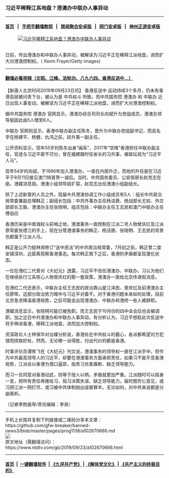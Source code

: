 ### 习近平稀释江系地盘？港澳办中联办人事异动
------------------------

#### [首页](https://github.com/gfw-breaker/banned-news3/blob/master/README.md) &nbsp;&nbsp;|&nbsp;&nbsp; [手把手翻墙教程](https://github.com/gfw-breaker/guides/wiki) &nbsp;&nbsp;|&nbsp;&nbsp; [禁闻聚合安卓版](https://github.com/gfw-breaker/bn-android) &nbsp;&nbsp;|&nbsp;&nbsp; [网门安卓版](https://github.com/oGate2/oGate) &nbsp;&nbsp;|&nbsp;&nbsp; [神州正道安卓版](https://github.com/SzzdOgate/update) 



<div><div class="featured_image">
 <a href="https://i.ntdtv.com/assets/uploads/2019/09/c687542548a7bbbb4a7ee97bdefc74a6.jpg" target="_blank">
  <figure>
   <img alt="习近平稀释江系地盘？港澳办中联办人事异动" src="https://i.ntdtv.com/assets/uploads/2019/09/c687542548a7bbbb4a7ee97bdefc74a6-800x450.jpg"/>
  </figure><br/>
 </a>
 <span class="caption">
  日前，传出港澳办和中联办人事异动，被解读为习近平正在稀释江派地盘，进而扩大对港澳控制权。（ Kevin Frayer/Getty Images)
 </span>
</div>
</div><hr/>

#### [翻墙必看视频（文昭、江峰、法轮功、八九六四、香港反送中...）](https://github.com/gfw-breaker/banned-news3/blob/master/pages/links.md)

<div><div class="post_content" itemprop="articleBody">
 <p>
  【新唐人北京时间2019年09月23日讯】
  <ok href="https://www.ntdtv.com/gb/prog422848.htm">
   香港反送中
  </ok>
  运动持续3个多月，仍未有香港高层被问责下台，被认为是
  <ok href="https://www.ntdtv.com/gb/中共权斗.htm">
   中共权斗
  </ok>
  所致。而中共国务院
  <ok href="https://www.ntdtv.com/gb/港澳办.htm">
   港澳办
  </ok>
  和
  <ok href="https://www.ntdtv.com/gb/中联办.htm">
   中联办
  </ok>
  近日出现人事变动，被解读为习近平正在稀释江派地盘，进而扩大对港澳控制权。
 </p>
 <p>
  据中共国务院
  <ok href="https://www.ntdtv.com/gb/港澳办.htm">
   港澳办
  </ok>
  官网显示，港澳办综合司司长向斌升为党组成员，港澳办领导层因此由5人增至6人。
 </p>
 <p>
  <ok href="https://www.ntdtv.com/gb/中联办.htm">
   中联办
  </ok>
  官网则显示，香港中联办副主任陈冬，晋升为中联办党组副书记，而且名字在杨建平、杨健、仇鸿之前，跃升第一副主任。
 </p>
 <p>
  公开资料显示，现年55岁的陈冬出身“闽系”，2017年“空降”香港担任中联办副主任，官途与习近平密不可分，曾在福建跟时任省长的习共事，被政坛视为“习近平人马”。
 </p>
 <p>
  现年54岁的向斌，于1986年加入港澳办，一直在内部升迁，而他的升任是在习近平于9月11日接见澳门特首贺一诚后。当时，中共国务委员、公安部部长赵克志在座。港媒消息指，港澳小组领导层扩容，赵克志出任港澳小组副组长。
 </p>
 <p>
  除了上述新晋的人员之外，现届中共港澳协调工作小组成员有5人：组长中共政治局常委兼副总理韩正；副组长包括：中共外事办主任杨洁篪、统战部长尤权、外交部部长王毅、港澳办主任张晓明，组员包括：中联办主任王志民和澳门中联办主任傅自应
 </p>
 <p>
  香港历来是中南海权斗前哨之地，港澳事务一直控制在江派二号人物曾庆红及江派原常委张德江的手上，现在分管港澳事务的韩正、杨洁篪、张晓明、王志民的背景也都属于江派人马。
 </p>
 <p>
  韩正是公开力挺林郑修订“送中恶法”的中共政治局常委，7月初之前，韩正曾二度坐镇深圳，近距离观察香港事态。每次韩正南下之后，香港的矛盾都呈现激化状态。
 </p>
 <p>
  一位在港红二代曾对《大纪元》透露，习近平不信任港澳办、中联办，习认为他们在继续执行江系核心人物曾庆红的那一套政策，港澳办一直给北京传递假消息。
 </p>
 <p>
  在港红二代还表示，中联办主任王志民的政治靠山是江泽民、曾庆红及前港澳办主任廖晖，这部分政治势力暗中与习近平对着干。对于香港问题未来如何处理，目前北京急求降温香港局势，之后可能会出现港澳办、中联办和港府一些人被辞职。
 </p>
 <p>
  港媒消息显示，张晓明可能已被免职。而王志民于10月份的四中全会后也会被调职。加之近日中共港澳办和中联办人事异动，有分析认为，习近平想趁此次反送中将手伸进香港，稀释江派地盘，进而加大控制权。
 </p>
 <p>
  资深政论人士林保华对台媒分析说，香港处在中共权斗的磨心，各派都希望对方犯错而捞取好处，然而，无论哪一派得胜，付出代价的都是香港。
 </p>
 <p>
  时事评论员谭笑飞在《大纪元》刊文说，港澳事务的领导权一直在江派手中，但作为中共最高领导人的习近平，却要在港澳事务方面承担责任，如果习不能平息香港局势，江派会以香港为借口逼宫，指责习优柔寡断、缺乏领导能力。
 </p>
 <p>
  而习一旦同意对香港动武，则等于授人以柄，矛盾就更加严重。江派随时可以摇身一变，把所有责任再推给习，指习决策失误、缺乏领导能力。届时图穷匕首见，或习把江派一网打尽，或习被中共体制抛出成替罪羊。无论如何，对中共来说都是分崩离析。
 </p>
 <p>
  （记者李韵报导/责任编辑：李泉）
 </p>
 <div class="single_ad">
 </div>
</div>
</div>
<hr/>
手机上长按并复制下列链接或二维码分享本文章：<br/>
https://github.com/gfw-breaker/banned-news3/blob/master/pages/prog1138/a102670666.md <br/>
<a href='https://github.com/gfw-breaker/banned-news3/blob/master/pages/prog1138/a102670666.md'><img src='https://github.com/gfw-breaker/banned-news3/blob/master/pages/prog1138/a102670666.md.png'/></a> <br/>
原文地址（需翻墙访问）：https://www.ntdtv.com/gb/2019/09/23/a102670666.html


------------------------
#### [首页](https://github.com/gfw-breaker/banned-news3/blob/master/README.md) &nbsp;|&nbsp; [一键翻墙软件](https://github.com/gfw-breaker/nogfw/blob/master/README.md) &nbsp;| [《九评共产党》](https://github.com/gfw-breaker/9ping.md/blob/master/README.md#九评之一评共产党是什么) | [《解体党文化》](https://github.com/gfw-breaker/jtdwh.md/blob/master/README.md) | [《共产主义的终极目的》](https://github.com/gfw-breaker/gczydzjmd.md/blob/master/README.md)


<img src='http://gfw-breaker.win/banned-news3/pages/prog1138/a102670666.md' width='0px' height='0px'/>